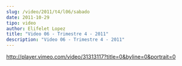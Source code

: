 ```yaml
---
slug: /video/2011/t4/l06/sabado
date: 2011-10-29
tipo: video
author: Elifelet Lopez
title: "Video 06 - Trimestre 4 - 2011"
description: "Video 06 - Trimestre 4 - 2011"
---
```


http://player.vimeo.com/video/31313117?title=0&byline=0&portrait=0
